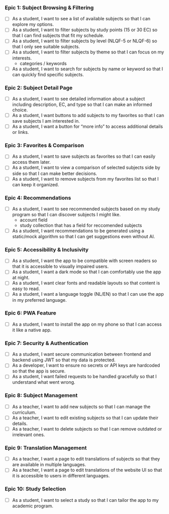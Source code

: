 ### Epic 1: Subject Browsing & Filtering
- [ ] As a student, I want to see a list of available subjects so that I can explore my options.  
- [ ] As a student, I want to filter subjects by study points (15 or 30 EC) so that I can find subjects that fit my schedule.  
- [ ] As a student, I want to filter subjects by level (NLQF-5 or NLQF-6) so that I only see suitable subjects.  
- [ ] As a student, I want to filter subjects by theme so that I can focus on my interests.  
    - categories / keywords
- [ ] As a student, I want to search for subjects by name or keyword so that I can quickly find specific subjects.  

### Epic 2: Subject Detail Page
- [ ] As a student, I want to see detailed information about a subject including description, EC, and type so that I can make an informed choice.  
- [ ] As a student, I want buttons to add subjects to my favorites so that I can save subjects I am interested in.  
- [ ] As a student, I want a button for “more info” to access additional details or links.  

### Epic 3: Favorites & Comparison
- [ ] As a student, I want to save subjects as favorites so that I can easily access them later.  
- [ ] As a student, I want to view a comparison of selected subjects side by side so that I can make better decisions.  
- [ ] As a student, I want to remove subjects from my favorites list so that I can keep it organized.  

### Epic 4: Recommendations
- [ ] As a student, I want to see recommended subjects based on my study program so that I can discover subjects I might like.  
    - account field
    - study collection that has a field for reccomended subjects
- [ ] As a student, I want recommendations to be generated using a static/mock algorithm so that I can get suggestions even without AI.  

### Epic 5: Accessibility & Inclusivity
- [ ] As a student, I want the app to be compatible with screen readers so that it is accessible to visually impaired users.  
- [ ] As a student, I want a dark mode so that I can comfortably use the app at night.  
- [ ] As a student, I want clear fonts and readable layouts so that content is easy to read.  
- [ ] As a student, I want a language toggle (NL/EN) so that I can use the app in my preferred language.  

### Epic 6: PWA Feature
- [ ] As a student, I want to install the app on my phone so that I can access it like a native app.  

### Epic 7: Security & Authentication
- [ ] As a student, I want secure communication between frontend and backend using JWT so that my data is protected.  
- [ ] As a developer, I want to ensure no secrets or API keys are hardcoded so that the app is secure.  
- [ ] As a student, I want failed requests to be handled gracefully so that I understand what went wrong.

### Epic 8: Subject Management
- [ ] As a teacher, I want to add new subjects so that I can manage the curriculum.  
- [ ] As a teacher, I want to edit existing subjects so that I can update their details.  
- [ ] As a teacher, I want to delete subjects so that I can remove outdated or irrelevant ones.  

### Epic 9: Translation Management
- [ ] As a teacher, I want a page to edit translations of subjects so that they are available in multiple languages.  
- [ ] As a teacher, I want a page to edit translations of the website UI so that it is accessible to users in different languages.  

### Epic 10: Study Selection
- [ ] As a student, I want to select a study so that I can tailor the app to my academic program.
